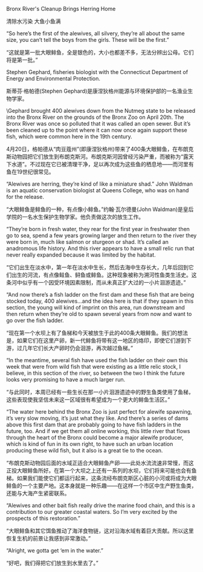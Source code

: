 Bronx River's Cleanup Brings Herring Home

清除水污染 大鱼小鱼满

“So here’s the first of the alewives, all silvery, they’re all about the same size, you can’t tell the boys from the girls. These will be the first.”

“这就是第一批大眼鲱鱼，全是银色的，大小也都差不多，无法分辨出公母。它们将是第一批。”

Stephen Gephard, fisheries biologist with the Connecticut Department of Energy and Environmental Protection.

斯蒂芬·格帕德(Stephen Gephard)是康涅狄格州能源与环境保护部的一名渔业生物学家。

\Gephard brought 400 alewives down from the Nutmeg state to be released into the Bronx River on the grounds of the Bronx Zoo on April 20th. The Bronx River was once so polluted that it was called an open sewer. But it’s been cleaned up to the point where it can now once again support these fish, which were common here in the 19th century.

4月20日，格帕德从“肉豆蔻州”(即康涅狄格州)带来了400条大眼鲱鱼，在布朗克斯动物园把它们放生到布朗克斯河。布朗克斯河因曾经污染严重，而被称为“露天下水道”。不过现在它已被清理干净，足以再次成为这些鱼的栖息地——而河里有鱼在19世纪很常见。

“Alewives are herring, they’re kind of like a miniature shad.” John Waldman is an aquatic conservation biologist at Queens College, who was on hand for the release.

“大眼鲱鱼是鲱鱼的一种，有点像小鲱鱼。”约翰·瓦尔德曼(John Waldman)是皇后学院的一名水生保护生物学家。他负责做这次的放生工作。

“They’re born in fresh water, they rear for the first year in freshwater then go to sea, spend a few years growing larger and then return to the river they were born in, much like salmon or sturgeon or shad. It’s called an anadromous life history. And this river appears to have a small relic run that never really expanded because it was limited by the habitat.

“它们出生在淡水中，第一年在淡水中生长，然后去海中生存长大，几年后回到它们出生的河流，有点像鲑鱼、鲟鱼或鲱鱼。这种现象被称为溯河性鱼类生活史。这条河中似乎有一个因受环境因素限制，而从未真正扩大过的一小片洄游遗迹。”

“And now there’s a fish ladder on the first dam and these fish that are being stocked today, 400 alewives…and the idea here is that if they spawn in this section, the young will kind of imprint on this area, run downstream and then return when they’re old to spawn several years from now and want to go over the fish ladder.

“现在第一个水坝上有了鱼梯和今天被放生于此的400条大眼鲱鱼。我们的想法是，如果它们在这里产卵，新一代鲱鱼将带有这一地区的烙印，即使它们游到下游，过几年它们长大产卵时仍会洄游，再次越过鱼梯。”

“In the meantime, several fish have used the fish ladder on their own this week that were from wild fish that were existing as a little relic stock, I believe, in this section of the river, so between the two I think the future looks very promising to have a much larger run.

“与此同时，本周已经有一些生长在那一小片洄游遗迹中的野生鱼类使用了鱼梯，这些表现使我坚信未来这一区域很有希望成为一个更大的鲱鱼生活区。”

“The water here behind the Bronx Zoo is just perfect for alewife spawning, it’s very slow moving, it’s just what they like. And there’s a series of dams above this first dam that are probably going to have fish ladders in the future, too. And if we get them all online working, this little river that flows through the heart of the Bronx could become a major alewife producer, which is kind of fun in its own right, to have such an urban location producing these wild fish, but it also is a great tie to the ocean.

“布朗克斯动物园后面的水域正适合大眼鲱鱼产卵——此处水流流速非常慢，而这正投大眼鲱鱼所好。在第一个大坝之上还有一系列的水坝，它们将来可能也会有鱼梯。如果我们能使它们都运行起来，这条流经布朗克斯区心脏的小河或将成为大眼鲱鱼的一个主要产地。这本身就是一种乐趣——在这样一个市区中生产野生鱼类，还能与大海产生紧密联系。

“Alewives and other bait fish really drive the marine food chain, and this is a contribution to our greater coastal waters. So I’m very excited by the prospects of this restoration.”

“大眼鲱鱼和其它饵鱼推动了海洋食物链，这对沿海水域有着巨大贡献。所以这里恢复生机的前景让我感到非常激动。”

“Alright, we gotta get ‘em in the water.”

“好吧，我们得把它们放生到水里去了。”


